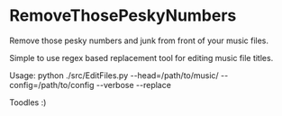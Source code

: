 # RemoveThosePeskyNumbers
Remove those pesky numbers and junk from front of your music files.


Simple to use regex based replacement tool for editing music file titles.

Usage:
python ./src/EditFiles.py --head=/path/to/music/ --config=/path/to/config  --verbose --replace

Toodles :)
